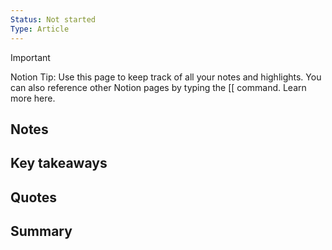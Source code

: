 ```yaml
---
Status: Not started
Type: Article
---
```

> [!important]  
> Notion Tip: Use this page to keep track of all your notes and highlights. You can also reference other Notion pages by typing the [[ command. Learn more here.  

  

## Notes

## Key takeaways

## Quotes

## Summary